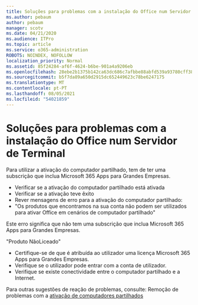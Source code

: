 ```yaml
---
title: Soluções para problemas com a instalação do Office num Servidor de Terminal
ms.author: pebaum
author: pebaum
manager: scotv
ms.date: 04/21/2020
ms.audience: ITPro
ms.topic: article
ms.service: o365-administration
ROBOTS: NOINDEX, NOFOLLOW
localization_priority: Normal
ms.assetid: 85f24284-af6f-4624-b6be-901a4a9206eb
ms.openlocfilehash: 28ebe2b1375b142ca63dc686c7afbbe88abfd539a93780cff3861f80de40b411
ms.sourcegitcommit: b5f7da89a650d2915dc652449623c78be6247175
ms.translationtype: MT
ms.contentlocale: pt-PT
ms.lasthandoff: 08/05/2021
ms.locfileid: "54021859"
---
```

# <a name="solutions-for-issues-around-installing-office-on-a-terminal-server"></a>Soluções para problemas com a instalação do Office num Servidor de Terminal

Para utilizar a ativação do computador partilhado, tem de ter uma subscrição que inclua Microsoft 365 Apps para Grandes Empresas.
  
- Verificar se a ativação do computador partilhado está ativada
- Verificar se a ativação teve êxito
- Rever mensagens de erro para a ativação do computador partilhado:
- "Os produtos que encontramos na sua conta não podem ser utilizados para ativar Office em cenários de computador partilhado"
  
Este erro significa que não tem uma subscrição que inclua Microsoft 365 Apps para Grandes Empresas.

"Produto NãoLiceado"

- Certifique-se de que é atribuída ao utilizador uma licença Microsoft 365 Apps para Grandes Empresas.
- Verifique se o utilizador pode entrar com a conta de utilizador.
- Verifique se existe conectividade entre o computador partilhado e a Internet.

Para outras sugestões de reação de problemas, consulte: Remoção de problemas com a [ativação de computadores partilhados](https://docs.microsoft.com/DeployOffice/troubleshoot-shared-computer-activation)
